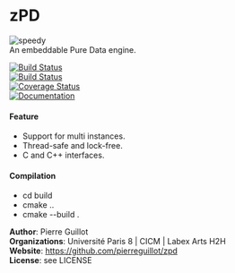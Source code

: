 # zPD   
![speedy](https://cloud.githubusercontent.com/assets/1409918/16032082/c9f14682-3202-11e6-98a9-645fb0b41304.png)  
An embeddable Pure Data engine.

[![Build Status](https://travis-ci.org/pierreguillot/zpd.svg?branch=master)](https://travis-ci.org/pierreguillot/zpd)  
[![Build Status](https://ci.appveyor.com/api/projects/status/github/pierreguillot/zpd?branch=master&svg=true)](https://ci.appveyor.com/project/pierreguillot/zpd/branch/master)  
[![Coverage Status](https://coveralls.io/repos/github/pierreguillot/zpd/badge.svg?branch=master)](https://coveralls.io/github/pierreguillot/zpd?branch=master)  
[![Documentation](https://img.shields.io/badge/docs-doxygen-blue.svg)](https://pierreguillot.github.io/zpd/)

#### Feature
- Support for multi instances.
- Thread-safe and lock-free.
- C and C++ interfaces.

#### Compilation
- cd build
- cmake ..
- cmake --build .

**Author**: Pierre Guillot  
**Organizations**: Université Paris 8 | CICM | Labex Arts H2H   
**Website**: https://github.com/pierreguillot/zpd   
**License**: see LICENSE
